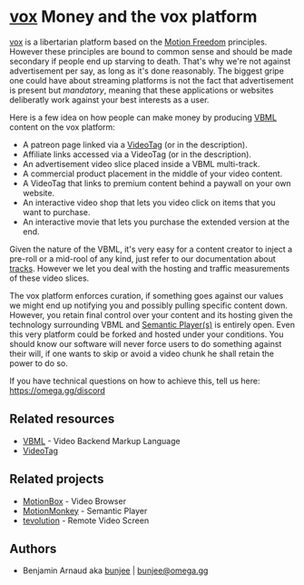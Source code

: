 # [vox](../README.md) Money and the vox platform

[vox](https://vox.omega.gg/about/instance) is a libertarian platform based on the [Motion Freedom](https://omega.gg/about/MotionFreedom)
principles. However these principles are bound to common sense and should be made secondary if
people end up starving to death. That's why we're not against advertisement per say, as long as
it's done reasonably. The biggest gripe one could have about streaming platforms is not the fact
that advertisement is present but *mandatory*, meaning that these applications or websites
deliberatly work against your best interests as a user.

Here is a few idea on how people can make money by producing [VBML](https://omega.gg/VBML) content
on the vox platform:
- A patreon page linked via a [VideoTag](https://omega.gg/about/VideoTag) (or in the description).
- Affiliate links accessed via a VideoTag (or in the description).
- An advertisement video slice placed inside a VBML multi-track.
- A commercial product placement in the middle of your video content.
- A VideoTag that links to premium content behind a paywall on your own website.
- An interactive video shop that lets you video click on items that you want to purchase.
- An interactive movie that lets you purchase the extended version at the end.

Given the nature of the VBML, it's very easy for a content creator to inject a pre-roll or a
mid-rool of any kind, just refer to our documentation about [tracks](https://omega.gg/VBML/track).
However we let you deal with the hosting and traffic measurements of these video slices.

The vox platform enforces curation, if something goes against our values we might end up notifying
you and possibly pulling specific content down. However, you retain final control over your content
and its hosting given the technology surrounding VBML and [Semantic Player(s)](https://omega.gg/about/SemanticPlayer)
is entirely open. Even this very platform could be forked and hosted under your conditions.
You should know our software will never force users to do something against their will, if one
wants to skip or avoid a video chunk he shall retain the power to do so.

If you have technical questions on how to achieve this, tell us here: https://omega.gg/discord

## Related resources

- [VBML](https://omega.gg/VBML) - Video Backend Markup Language
- [VideoTag](https://omega.gg/about/VideoTag)

## Related projects

- [MotionBox](https://omega.gg/MotionBox/sources) - Video Browser
- [MotionMonkey](https://omega.gg/MotionMonkey) - Semantic Player
- [tevolution](https://omega.gg/tevolution) - Remote Video Screen

## Authors

- Benjamin Arnaud aka [bunjee](https://bunjee.me) | <bunjee@omega.gg>
